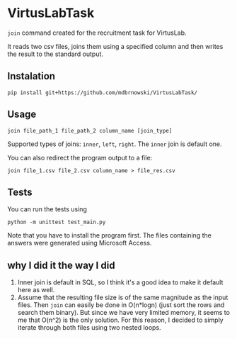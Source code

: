 # VirtusLabTask

`join` command created for the recruitment task for VirtusLab.

It reads two csv files, joins them using a specified column and then writes the result to the standard output.

## Instalation

```shell
pip install git+https://github.com/mdbrnowski/VirtusLabTask/
```

## Usage

```shell
join file_path_1 file_path_2 column_name [join_type]
```

Supported types of joins: `inner`, `left`, `right`. The `inner` join is default one.

You can also redirect the program output to a file:
```shell
join file_1.csv file_2.csv column_name > file_res.csv
```

## Tests

You can run the tests using
```shell
python -m unittest test_main.py
```

Note that you have to install the program first. The files containing the answers were generated using Microsoft Access.

## why I did it the way I did
1. Inner join is default in SQL, so I think it's a good idea to make it default here as well.
2. Assume that the resulting file size is of the same magnitude as the input files. Then `join` can easily be done in O(n*logn) (just sort the rows and search them binary). But since we have very limited memory, it seems to me that O(n^2) is the only solution. For this reason, I decided to simply iterate through both files using two nested loops.